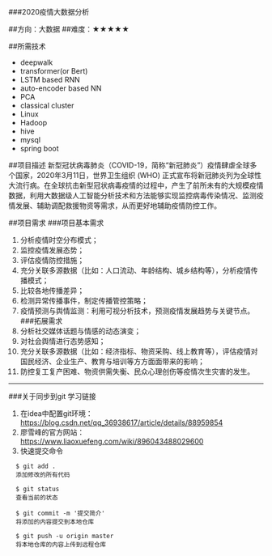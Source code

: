 ###2020疫情大数据分析

##方向：大数据
##难度：★★★★★


##所需技术
* deepwalk
* transformer(or Bert)
* LSTM based RNN
* auto-encoder based NN
* PCA
* classical cluster
* Linux
* Hadoop
* hive
* mysql
* spring boot

##项目描述
  新型冠状病毒肺炎（COVID-19，简称“新冠肺炎”）疫情肆虐全球多个国家，2020年3月11日，世界卫生组织 (WHO) 正式宣布将新冠肺炎列为全球性大流行病。在全球抗击新型冠状病毒疫情的过程中，产生了前所未有的大规模疫情数据，利用大数据级人工智能分析技术和方法能够实现监控病毒传染情况、监测疫情发展、辅助调配救援物资等需求，从而更好地辅助疫情防控工作。

##项目需求
###项目基本需求
1. 分析疫情时空分布模式；
2. 监控疫情发展态势；
3. 评估疫情防控措施；
4. 充分关联多源数据（比如：人口流动、年龄结构、城乡结构等），分析疫情传播模式；
5. 比较各地传播差异；
6. 检测异常传播事件，制定传播管控策略；
7. 疫情预测与舆情监测：利用可视分析技术，预测疫情发展趋势与关键节点。
###拓展需求
1. 分析社交媒体话题与情感的动态演变；
2. 对社会舆情进行态势感知；
3. 充分关联多源数据（比如：经济指标、物资采购、线上教育等），评估疫情对国民经济、企业生产、教育与培训等方方面面带来的影响；
4. 防控复工复产困难、物资供需失衡、民众心理创伤等疫情次生灾害的发生。

------------
###关于同步到git
学习链接
1. 在idea中配置git环境：https://blog.csdn.net/qq_36938617/article/details/88959854
2. 廖雪峰的官方网站：https://www.liaoxuefeng.com/wiki/896043488029600
3. 快速提交命令
 ```gitexclude
   $ git add .
   添加修改的所有代码

   $ git status
   查看当前的状态

   $ git commit -m '提交简介'
   将添加的内容提交到本地仓库

   $ git push -u origin master
   将本地仓库的内容上传到远程仓库
